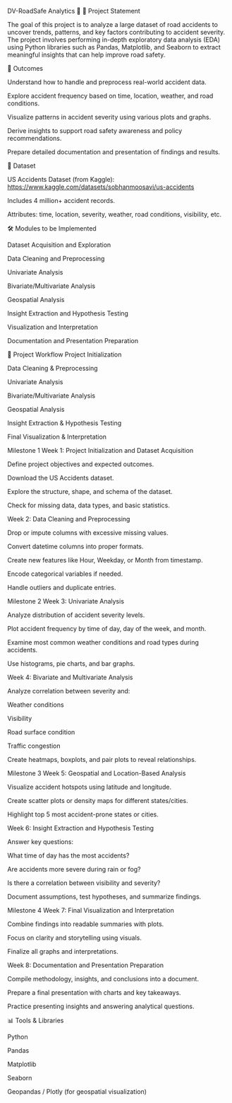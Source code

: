 DV-RoadSafe Analytics 🚦
📌 Project Statement

The goal of this project is to analyze a large dataset of road accidents to uncover trends, patterns, and key factors contributing to accident severity. The project involves performing in-depth exploratory data analysis (EDA) using Python libraries such as Pandas, Matplotlib, and Seaborn to extract meaningful insights that can help improve road safety.

🎯 Outcomes

Understand how to handle and preprocess real-world accident data.

Explore accident frequency based on time, location, weather, and road conditions.

Visualize patterns in accident severity using various plots and graphs.

Derive insights to support road safety awareness and policy recommendations.

Prepare detailed documentation and presentation of findings and results.

📂 Dataset

US Accidents Dataset (from Kaggle):
https://www.kaggle.com/datasets/sobhanmoosavi/us-accidents

Includes 4 million+ accident records.

Attributes: time, location, severity, weather, road conditions, visibility, etc.

🛠️ Modules to be Implemented

Dataset Acquisition and Exploration

Data Cleaning and Preprocessing

Univariate Analysis

Bivariate/Multivariate Analysis

Geospatial Analysis

Insight Extraction and Hypothesis Testing

Visualization and Interpretation

Documentation and Presentation Preparation

📅 Project Workflow
Project Initialization

Data Cleaning & Preprocessing

Univariate Analysis

Bivariate/Multivariate Analysis

Geospatial Analysis

Insight Extraction & Hypothesis Testing

Final Visualization & Interpretation

Milestone 1
Week 1: Project Initialization and Dataset Acquisition

Define project objectives and expected outcomes.

Download the US Accidents dataset.

Explore the structure, shape, and schema of the dataset.

Check for missing data, data types, and basic statistics.

Week 2: Data Cleaning and Preprocessing

Drop or impute columns with excessive missing values.

Convert datetime columns into proper formats.

Create new features like Hour, Weekday, or Month from timestamp.

Encode categorical variables if needed.

Handle outliers and duplicate entries.

Milestone 2
Week 3: Univariate Analysis

Analyze distribution of accident severity levels.

Plot accident frequency by time of day, day of the week, and month.

Examine most common weather conditions and road types during accidents.

Use histograms, pie charts, and bar graphs.

Week 4: Bivariate and Multivariate Analysis

Analyze correlation between severity and:

Weather conditions

Visibility

Road surface condition

Traffic congestion

Create heatmaps, boxplots, and pair plots to reveal relationships.

Milestone 3
Week 5: Geospatial and Location-Based Analysis

Visualize accident hotspots using latitude and longitude.

Create scatter plots or density maps for different states/cities.

Highlight top 5 most accident-prone states or cities.

Week 6: Insight Extraction and Hypothesis Testing

Answer key questions:

What time of day has the most accidents?

Are accidents more severe during rain or fog?

Is there a correlation between visibility and severity?

Document assumptions, test hypotheses, and summarize findings.

Milestone 4
Week 7: Final Visualization and Interpretation

Combine findings into readable summaries with plots.

Focus on clarity and storytelling using visuals.

Finalize all graphs and interpretations.

Week 8: Documentation and Presentation Preparation

Compile methodology, insights, and conclusions into a document.

Prepare a final presentation with charts and key takeaways.

Practice presenting insights and answering analytical questions.

📊 Tools & Libraries

Python

Pandas

Matplotlib

Seaborn

Geopandas / Plotly (for geospatial visualization)